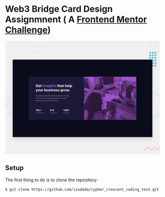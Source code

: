 # Web3 Bridge Card Design Assignmnent ( A [Frontend Mentor Challenge](https://www.frontendmentor.io))

![Project Image](images/desktop-preview.jpg)


## Setup

The first thing to do is to clone the repository:

```sh
$ git clone https://github.com/izudada/cypher_crescent_coding_test.git
```